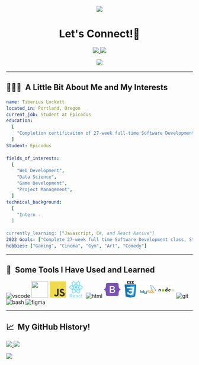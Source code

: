 <p align="center">
  <img src="https://capsule-render.vercel.app/api?type=waving&color=gradient&text=Hello!&height=100&section=header"/>
</p>

<h1 align="center">
  Let's Connect!💬
</h1>

<p align="center">
<a href="https://www.linkedin.com/in/tiberiuslockett/">
  <img height="50" src="https://user-images.githubusercontent.com/46517096/166973395-19676cd8-f8ec-4abf-83ff-da8243505b82.png"/>
</a>
<a href="https://www.instagram.com/t2lockett/">
  <img height="50" src="https://user-images.githubusercontent.com/46517096/166974368-9798f39f-1f46-499c-b14e-81f0a3f83a06.png"/>
</a>
</p>

<p align="center">
  <img src= "[https://giphy.com/gifs/eating-cowboy-bebop-11KzOet1ElBDz2](https://media3.giphy.com/media/11KzOet1ElBDz2/giphy.gif?cid=ecf05e47eepvg1jq4ign6acnow59ufj36bx79sbv114484a7&rid=giphy.gif&ct=g](https://giphy.com/gifs/crazy-cowboy-bebop-rX0VO4YJcrjqw)">
</p>

---

<h2> 👨🏻‍💻 &nbsp;A Little Bit About Me and My Interests</h2>

```yaml
name: Tiberius Lockett
located_in: Portland, Oregon
current_job: Student at Epicodus
education:
  [
    "Completion certificaiton of 27-week full-time Software Development course",
  ]
Student: Epicodus

fields_of_interests:
  [
    "Web Development",
    "Data Science",
    "Game Development",
    "Project Management",
  ]
technical_background:
  [
    "Intern - 
  ]
  
currently_learning: ["Javascript, C#, and React Native"]
2022 Goals: ["Complete 27-week full time Software Development class, Start Career in the Tech field."]
hobbies: ["Gaming", "Cinema", "Gym", "Art", "Comedy"]
```
  
---  
  
<h2> 🚀 &nbsp;Some Tools I Have Used and Learned</h2>
<p align="left">
<img src="https://cdn.jsdelivr.net/gh/devicons/devicon/icons/vscode/vscode-original.svg" alt="vscode" width="45" height="45"/>
<img src="https://cdn.jsdelivr.net/gh/devicons/devicon/icons/cplusplus/cplusplus-original.svg](https://www.google.com/search?q=c%23+icon&rlz=1C1GCEA_enUS901US901&source=lnms&tbm=isch&sa=X&ved=2ahUKEwjPm73E0KH7AhViATQIHRyOB-QQ_AUoAXoECAIQAw&biw=2048&bih=1094&dpr=1.25#imgrc=dpdixSIqPRIKaM" width="45" height="45"/>
<img src="https://raw.githubusercontent.com/devicons/devicon/master/icons/javascript/javascript-original.svg" alt="javascript" width="45" height="45" />
<img src="https://raw.githubusercontent.com/devicons/devicon/master/icons/react/react-original-wordmark.svg" alt="react" width="45" height="45" />
<img src="https://cdn.jsdelivr.net/gh/devicons/devicon/icons/html5/html5-original.svg" alt="html" width="45" height="45"/>
<img src="https://raw.githubusercontent.com/devicons/devicon/master/icons/bootstrap/bootstrap-plain.svg" alt="bootstrap" width="45" height="45" />
<img src="https://raw.githubusercontent.com/devicons/devicon/master/icons/css3/css3-original-wordmark.svg" alt="css3" width="45" height="45" />
<img src="https://raw.githubusercontent.com/devicons/devicon/master/icons/mysql/mysql-original-wordmark.svg" alt="mysql" width="45" height="45" />
<img src="https://raw.githubusercontent.com/devicons/devicon/master/icons/nodejs/nodejs-original-wordmark.svg" alt="nodejs" width="45" height="45" />      
<img src="https://cdn.jsdelivr.net/gh/devicons/devicon/icons/git/git-original.svg" alt="git" width="45" height="45"/>
<img src="https://cdn.jsdelivr.net/gh/devicons/devicon/icons/bash/bash-original.svg" alt="bash" width="45" height="45"/>
<img src="https://cdn.jsdelivr.net/gh/devicons/devicon/icons/figma/figma-original.svg" alt="figma" width="45" height="45"/>   
</p>

---

<h2> 📈 &nbsp;My GitHub History!</h2>
<a href="https://github.com/thepiyushmalhotra">
  <img height="180em" src="https://github-readme-stats.vercel.app/api?username=Tiberiusloc&theme=noctis_minimus&show_icons=true" />
  <img height="180em" src="https://github-readme-stats.vercel.app/api/top-langs/?username=Tiberiusloc&theme=noctis_minimus&layout=compact" />
</a>

  
<p align="left">
  <img src="https://capsule-render.vercel.app/api?type=waving&color=gradient&height=100&section=footer"/>
</p>
